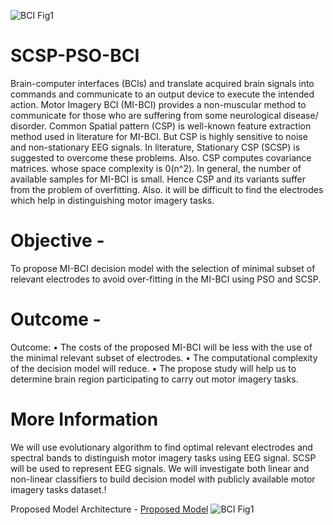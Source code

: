 ![BCI Fig1](https://user-images.githubusercontent.com/42321349/152700686-305bc466-695f-43ba-8519-572eb99489eb.png)
# SCSP-PSO-BCI

Brain-computer interfaces (BCls) and translate acquired brain signals into commands and
communicate to an output device to execute the intended action. Motor Imagery BCI (MI-BCI)
provides a non-muscular method to communicate for those who are suffering from some neurological
disease/ disorder. Common Spatial pattern (CSP) is well-known feature extraction method used in
literature for MI-BCl. But CSP is highly sensitive to noise and non-stationary EEG signals. In
literature, Stationary CSP (SCSP) is suggested to overcome these problems. Also. CSP computes
covariance matrices. whose space complexity is 0(n^2). In general, the number of available samples
for MI-BCI is small. Hence CSP and its variants suffer from the problem of overfitting. Also. it will
be difficult to find the electrodes which help in distinguishing motor imagery tasks. 

# Objective -
To propose MI-BCI decision model with the selection of minimal subset of relevant
electrodes to avoid over-fitting in the MI-BCI using PSO and SCSP.

# Outcome - 
Outcome:
• The costs of the proposed MI-BCI will be less with the use of the minimal relevant subset of
electrodes.
• The computational complexity of the decision model will reduce.
• The propose study will help us to determine brain region participating to carry out motor
imagery tasks.

# More Information
We will use evolutionary algorithm to find optimal relevant electrodes and spectral bands to
distinguish motor imagery tasks using EEG signal. SCSP will be used to represent EEG signals. We
will investigate both linear and non-linear classifiers to build decision model with publicly available
motor imagery tasks dataset.!

Proposed Model Architecture - 
[Proposed Model](https://user-images.githubusercontent.com/42321349/152700647-0ba0fd7e-9665-4de7-8c88-caaff92a6f9f.png)
![BCI Fig1](https://user-images.githubusercontent.com/42321349/152700702-1f14e2d6-cbe5-45a7-b9ec-9f8fc5b01a5b.png)
